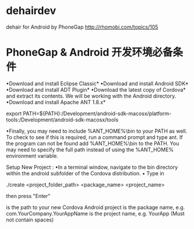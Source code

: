 dehairdev
=========

dehair for Android by PhoneGap
http://rhomobi.com/topics/105

PhoneGap & Android 开发环境必备条件
=========

•Download and install Eclipse Classic* 
•Download and install Android SDK* 
•Download and install ADT Plugin* 
•Download the latest copy of Cordova* and extract its contents. We will be working with the Android directory.
•Download and install Apache ANT 1.8.x*

export PATH=${PATH}:/Development/android-sdk-macosx/platform-tools:/Development/android-sdk-macosx/tools 


•Finally, you may need to include %ANT_HOME%\bin to your PATH as well. To check to see if this is required, run a command prompt and type ant. If the program can not be found add %ANT_HOME%\bin to the PATH. You may need to specify the full path instead of using the %ANT_HOME% environment variable.

Setup New Project :
•In a terminal window, navigate to the bin directory within the android subfolder of the Cordova distribution.
•
Type in 

./create <project_folder_path> <package_name> <project_name> 


then press "Enter"

is the path to your new Cordova Android project
 is the package name, e.g. com.YourCompany.YourAppName
 is the project name, e.g. YourApp (Must not contain spaces)

